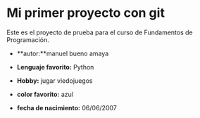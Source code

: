 # Mi primer proyecto con git

Este es el proyecto de prueba para el curso de Fundamentos de Programación.

- **autor:**manuel bueno amaya

- **Lenguaje favorito:** Python
- **Hobby:** jugar viedojuegos
- **color favorito:** azul
- **fecha de nacimiento:** 06/06/2007

